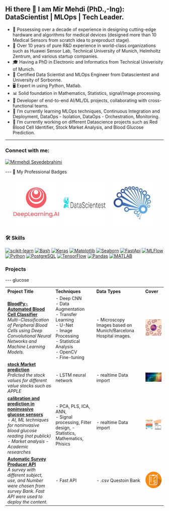 ## Hi there 👋 I am Mir Mehdi (PhD.,-Ing): DataScientist | MLOps | Tech Leader. 


- 🚀 Possessing over a decade of experience in designing cutting-edge hardware and algorithms for medical devices (designed more than 10 Medical Sensors from scratch idea to preproduct stage).
- 🏢 Over 10 years of pure R&D experience in world-class organizations such as Huawei Sensor Lab, Technical University of Munich, Helmholtz Zentrum, and various startup companies.
- 🎓 Having a PhD in Electronic and Informatics from Technical Univerisity of Munich.
- 📜 Certified Data Scientist and MLOps Engineer from Datascientest and University of Sorbonne.
- 🖥️ Expert in using Python, Matlab.
- 📊 Solid foundation in Mathematics, Statistics, signal/Image processing.
- 🤖 Developer of end-to-end AI/ML/DL projects, collaborating with cross-functional teams.
- 🔭 I’m currently learning MLOps techniques, Continuous Integration and Deployment, DataOps - Isolation, DataOps - Orchestration, Monitoring.
- 🌱 I’m currently working on different Datascience projects such as Red Blood Cell Identifier, Stock Market Analysis, and Blood Glucose Prediction.
---

### Connect with me:
<p align="left">
  <a href="https://www.linkedin.com/in/mirmehdiseyedebrahimi/" target="_blank">
    <img align="center" src="https://raw.githubusercontent.com/rahuldkjain/github-profile-readme-generator/master/src/images/icons/Social/linked-in-alt.svg" alt="Mirmehdi Seyedebrahimi" height="30" width="40" />
  </a>
</p>


</p>
---
🏅 My Professional Badges
<p align="center">
  <a href="https://www.coursera.org/account/accomplishments/certificate/G3YN8YBBTNF5"><img src="./DLAI.png" width="150" heith = 150></a>
  <a href="https://files.datascientest.com/diploma/cae1fe2f-fa11-416a-99a2-521bc0357e9c.pdf"><img src="./DST.png" width="150" height = "150"></a>
  <a href="https://www.udemy.com/certificate/UC-68d4c989-6ad6-4dc7-82bd-f7ad59af408b/" target="_blank" rel="noreferrer"><img src="./superdatascience.png" width="150"></a>
</p>

### 🛠 Skills

<p align="left">
<a href="https://scikit-learn.org/" target="_blank" rel="noreferrer"><img src="https://upload.wikimedia.org/wikipedia/commons/0/05/Scikit_learn_logo_small.svg" width="72" height="36" alt="scikit-learn" /></a>
<a href="https://www.gnu.org/software/bash/" target="_blank" rel="noreferrer"><img src="https://upload.wikimedia.org/wikipedia/commons/4/4b/Bash_Logo_Colored.svg" width="72" height="36" alt="Bash" /></a>
<a href="https://keras.io/" target="_blank" rel="noreferrer"><img src="https://upload.wikimedia.org/wikipedia/commons/a/ae/Keras_logo.svg" width="72" height="36" alt="Keras" /></a>
<a href="https://matplotlib.org/" target="_blank" rel="noreferrer"><img src="https://upload.wikimedia.org/wikipedia/commons/8/84/Matplotlib_icon.svg" width="72" height="36" alt="Matplotlib" /></a>
<a href="https://seaborn.pydata.org/" target="_blank" rel="noreferrer"><img src="https://seaborn.pydata.org/_static/logo-wide-lightbg.svg" width="72" height="36" alt="Seaborn" /></a>
<a href="https://fastapi.tiangolo.com/" target="_blank" rel="noreferrer"><img src="https://fastapi.tiangolo.com/img/logo-margin/logo-teal.png" width="72" height="36" alt="FastApi" /></a>
<a href="https://mlflow.org/" target="_blank" rel="noreferrer"><img src="https://avatars.githubusercontent.com/u/33655051?s=200&v=4" width="72" height="36" alt="MLFlow" /></a>
<a href="https://www.python.org/" target="_blank" rel="noreferrer"><img src="https://upload.wikimedia.org/wikipedia/commons/c/c3/Python-logo-notext.svg" width="72" height="36" alt="Python" /></a>
<a href="https://www.postgresql.org/" target="_blank" rel="noreferrer"><img src="https://upload.wikimedia.org/wikipedia/commons/2/29/Postgresql_elephant.svg" width="72" height="36" alt="PostgreSQL" /></a>
<a href="https://www.tensorflow.org/" target="_blank" rel="noreferrer"><img src="https://upload.wikimedia.org/wikipedia/commons/2/2d/Tensorflow_logo.svg" width="72" height="36" alt="TensorFlow" /></a>
<a href="https://pandas.pydata.org/" target="_blank" rel="noreferrer"><img src="https://upload.wikimedia.org/wikipedia/commons/e/ed/Pandas_logo.svg" width="72" height="36" alt="Pandas" /></a>
<a href="https://www.mathworks.com/products/matlab.html" target="_blank" rel="noreferrer"><img src="https://upload.wikimedia.org/wikipedia/commons/2/21/Matlab_Logo.png" width="72" height="36" alt="MATLAB" /></a>
</p>







### Projects

<table>
  <tr>
    <th style="text-align:left">Project Title</th>
    <th style="text-align:left">Techniques</th>
    <th style="text-align:left">Data Types</th>
    <th style="text-align:left">Cover</th>
    
  </tr>
  <tr>
    <td>
      <a href="https://github.com/mirmehdi/RBCells_BigData_CNN.git"><strong>BloodPy-Automated Blood Cell Classifier</strong></a><br>
      <em>Multi-Classification of Peripheral Blood Cells using Deep Convolutional Neural Networks and Machine Learning Models.</em>
    </td>
    <td>
      - Deep CNN<br>
      - Data Augmentation<br>
      - Transfer Learning<br>
      - U-Net<br>
      - Image Processing<br>
      - Statistical Analysis<br>
      - OpenCV<br>
      - Fine-tuning
    </td>
    <td>
      - Microscopy Images based on Munich/Barcelona Hospital images.  
    </td>
    <td><img src="RBC.jpg" alt="Project 1 Poster" width="200"></td>
  </tr>

  <tr>
      <td>
        <a href="[https://github.com/mirmehdi/JUL24_BMLOps_Stock_market.git](https://github.com/Flocken-Migrationforce/JUL24_BMLOps_Stock_market.git)"><strong>stock Market prediction</strong></a><br>
        <em> Prdicted the stock values for different value stocks such as APPLE</em>
      </td>
      <td>
        - LSTM neural network<br>
      </td>
      <td>
        - realtime Data import 
      </td>
      <td><img src="stock.png" alt="Project 2 image" width="200"></td>
    </tr>

--- glucose
  <tr>
      <td>
        <a href="https://github.com/mirmehdi/NonInvasive_GlucoseDetectoin.git"><strong>calibration and prediction in noninvasive glucose sensors</strong></a><br>
        <em> - AI, ML techniques for noninvasive blood glucose reading (not publick)<br>
        - Market analysis
        - Academic researches</em>
      </td>
      <td>
        - PCA, PLS, ICA, ANN, <br>
        - Signal processing, Filter design, 
        - Statistics, Mathematics, Phisics
      </td>
      <td>
        - realtime Data import 
      </td>
      <td><img src="gluucose.png" alt="Project 2 image" width="200"></td>
    </tr>

 <tr>
    <td>
      <a href="https://github.com/mirmehdi/SurveyBank_FastAPI.git"><strong>Automatic Survey Producer API</strong></a><br>
      <em> A survey with different subject, use, and Number were chosen from survey Bank. Fast API were used to deploy the content.</em>
    </td>
    <td>
      - Fast API<br>
    </td>
    <td>
      - .csv Questoin Bank  
    </td>
    <td><img src="survey.png" alt="Project 2 image" width="200"></td>
  </tr>
</table>



